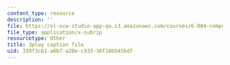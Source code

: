 ```yaml
---
content_type: resource
description: ''
file: https://ol-ocw-studio-app-qa.s3.amazonaws.com/courses/6-004-computation-structures-spring-2017/339f3c61a6b7a20ec93336f18b545bdf_q38KAGAKORk.srt
file_type: application/x-subrip
resourcetype: Other
title: 3play caption file
uid: 339f3c61-a6b7-a20e-c933-36f18b545bdf
---
```

